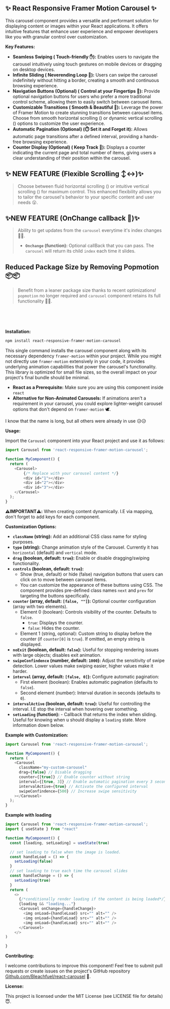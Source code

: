 
## ✨ React Responsive Framer Motion Carousel ✨

This carousel component provides a versatile and performant solution for displaying content or images within your React applications. It offers intuitive features that enhance user experience and empower developers like you with granular control over customization.

**Key Features:**

- **Seamless Swiping ( Touch-friendly ✋):** Enables users to navigate the carousel intuitively using touch gestures on mobile devices or dragging on desktop devices.
- **Infinite Sliding ( Neverending Loop 🔁):** Users can swipe the carousel indefinitely without hitting a border, creating a smooth and continuous browsing experience.
- **Navigation Buttons (Optional) (️ Control at your Fingertips 🧭):** Provide optional navigation buttons for users who prefer a more traditional control scheme, allowing them to easily switch between carousel items.
- **Customizable Transitions ( Smooth & Beautiful 🌸):** Leverage the power of Framer Motion to create stunning transitions between carousel items. Choose from smooth horizontal scrolling () or dynamic vertical scrolling () options to customize the user experience.
- **Automatic Pagination (Optional) (⏱️ Set it and Forget it):** Allows automatic page transitions after a defined interval, providing a hands-free browsing experience.
- **Counter Display (Optional) ( Keep Track 🚨):** Displays a counter indicating the current page and total number of items, giving users a clear understanding of their position within the carousel.

## **✨ NEW FEATURE (Flexible Scrolling ↕️↔️)✨**
> Choose between fluid horizontal scrolling () or intuitive vertical scrolling () for maximum control.  This enhanced flexibility allows you to tailor the carousel's behavior to your specific content and  user needs 😮.
##  **✨NEW FEATURE (OnChange callback 🤩)✨**
> Ability to get updates from the `carousel` everytime it's index changes 🚀🔄. 
> 
> - **`Onchange` (function):** Optional callBack that you can pass. The `carousel` will return 
> its child `index` each time it slides.

## **Reduced Package Size by Removing Popmotion 📦📦**
> Benefit from a leaner package size thanks to recent optimizations! `popmotion` no longer required and `carousel` component retains its full functionality 🚗💨. 


<br>
<br>
<br>

**Installation:**

   ```bash
   npm install react-responsive-framer-motion-carousel
   ```

   This single command installs the carousel component along with its necessary dependency `framer-motion` within your project. While you might not directly use `framer-motion` extensively in your code, it provides underlying animation capabilities that power the carousel's functionality. This library is optimized for small file sizes, so the overall impact on your project's final bundle should be minimal.

- **React as a Prerequisite:** Make sure you are using this component inside `react`
- **Alternative for Non-Animated Carousels:** If animations aren't a requirement in your carousel, you could explore lighter-weight carousel options that don't depend on `framer-motion` 🕊️.

I know that the name is long, but all others were already in use 😥😥


**Usage:**

Import the `Carousel` component into your React project and use it as follows:

```javascript
import Carousel from 'react-responsive-framer-motion-carousel';

function MyComponent() {
  return (
    <Carousel>
        {/* Replace with your carousel content */}
        <div id="1"></div>
        <div id="2"></div>
        <div id="3"></div>
    </Carousel>
  );
}
```
**⚠️IMPORTANT⚠️:** When creating content dynamically. I.E via mapping, don't forget to add keys for each component.



**Customization Options:**
- **`className` (string):** Add an additional CSS class name for styling purposes.
- **`type` (string):** Change animation style of the Carousel. Currently it has `horizontal` (default) and `vertical` mode.
- **`drag` (boolean, default: `true`):** Enable or disable dragging/swiping functionality.
- **`controls` (boolean, default: `true`):** 
    - Show (true, default) or hide (false) navigation buttons that users can click on to move between carousel items.
    - You can customize the appearance of these buttons using CSS.
    The component provides pre-defined class names `next` and `prev` for targeting the buttons specifically.
- **`counter` (array, default: `[false, ""]`):** Optional counter configuration (array with two elements).
    - Element 0 (boolean): Controls visibility of the counter. Defaults to `false`.
        - `true`: Displays the counter.
        - `false`: Hides the counter.
    - Element 1 (string, optional): Custom string to display before the counter (if `counter[0]` is `true`). If omitted, an empty string is displayed. 
- **`noExit` (boolean, default: `false`):** Useful for stopping rendering issues with large objects; disables exit animation.
- **`swipeConfindence` (number, default: `1000`):** Adjust the sensitivity of swipe detection. Lower values make swiping easier, higher values make it harder.
- **`interval` (array, default: `[false, 0]`):** Configure automatic pagination:
    - First element (boolean): Enables automatic pagination (defaults to `false`).
    - Second element (number): Interval duration in seconds (defaults to `0`).
- **`intervalActive` (boolean, default: `true`):** Useful for controlling the interval. I.E stop the interval when hovering over something. 
- **`setLoading` (function):** - Callback that returns the index when sliding. Useful for knowing when u should display a `loading` state. More information down below.

**Example with Customization:**

```javascript
import Carousel from 'react-responsive-framer-motion-carousel';

function MyComponent() {
  return (
    <Carousel
      className="my-custom-carousel"
      drag={false} // Disable dragging
      counter={[true]} // Enable counter without string
      interval={[true, 3]} // Enable automatic pagination every 3 seconds
      intervalActive={true} // Activate the configured interval
      swipeConfindence={500} // Increase swipe sensitivity
    ></Carousel>
  );
}
```

**Example with loading**
```javascript
import Carousel from 'react-responsive-framer-motion-carousel';
import { useState } from "react"

function MyComponent() {
  const [loading, setLoading] = useState(true)

  // set loading to false when the image is loaded.
  const handleLoad = () => {
    setLoading(false)
  }
  // set loading to true each time the carousel slides
  const handleChange = () => {
    setLoading(true)
  }
  return (
    <>
      {/*conditionally render loading if the content is being loaded*/}
      {loading && "loading..."}
      <Carousel onChange={handleChange}>
        <img onLoad={handleLoad} src="" alt="" />
        <img onLoad={handleLoad} src="" alt="" />
        <img onLoad={handleLoad} src="" alt="" />
      </Carousel>
    </>
)

}
```



**Contributing:**

I welcome contributions to improve this component! Feel free to submit pull requests or create issues on the project's GitHub repository [Github.com/Bleachfuel/react-carousel](https://github.com/Bleachfuel/react-carousel) 🤗.

**License:**

This project is licensed under the MIT License (see LICENSE file for details) 😇.
